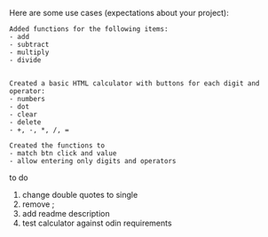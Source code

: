 Here are some use cases (expectations about your project):

    Added functions for the following items:
    - add
    - subtract
    - multiply
    - divide


    Created a basic HTML calculator with buttons for each digit and operator:
    - numbers
    - dot
    - clear
    - delete
    - +, -, *, /, =

    Created the functions to
    - match btn click and value
    - allow entering only digits and operators
       


to do 
1. change double quotes to single
2. remove ;
3. add readme description
4. test calculator against odin requirements 